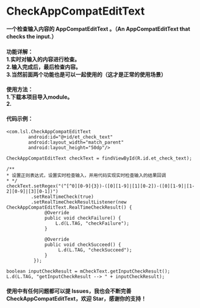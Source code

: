 # CheckAppCompatEditText
**一个检查输入内容的 AppCompatEditText 。（An AppCompatEditText that checks the input.）**
#### 功能详解：<br>1.实时对输入的内容进行检查。<br>2.输入完成后，最后检查内容。<br>3.当然前面两个功能也是可以一起使用的（这才是正常的使用场景）
#### 使用方法：<br>1.下载本项目导入module。<br>2.

#### 代码示例：<br>
```
<com.lsl.CheckAppCompatEditText
        android:id="@+id/et_check_text"
        android:layout_width="match_parent"
        android:layout_height="50dp"/>
        
CheckAppCompatEditText checkText = findViewById(R.id.et_check_text);

/**
* 设置正则表达式，设置实时检查输入，并用代码实现实时检查输入的结果回调
* */
checkText.setRegex("(^[^0][0-9]{3})-([0][1-9]|[1][0-2])-([0][1-9]|[1-2][0-9]|[3][0-1])")
         .setRealTimeCheck(true)
         .setRealTimeCheckResultListener(new CheckAppCompatEditText.RealTimeCheckResult() {
              @Override
              public void checkFailure() {
                  L.d(L.TAG, "checkFailure");
              }

              @Override
              public void checkSucceed() {
                   L.d(L.TAG, "checkSucceed");
              }
          });
          
boolean inputCheckResult = mCheckText.getInputCheckResult();
L.d(L.TAG, "getInputCheckResult --> " + inputCheckResult);
```

#### 使用中有任何问题都可以提 Issues，我也会不断完善 CheckAppCompatEditText，欢迎 Star，感谢你的支持！
<br>
<br>
<br>
<br>
